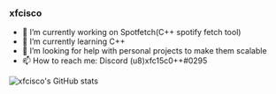 ### xfcisco
- 🔭 I’m currently working on Spotfetch(C++ spotify fetch tool)
- 🌱 I’m currently learning C++
- 🤔 I’m looking for help with personal projects to make them scalable
- 📫 How to reach me: Discord (u8)xfc15c0++#0295

![xfcisco's GitHub stats](https://github-readme-stats.vercel.app/api?username=xfcisco&show_icons=true&theme=radical)
